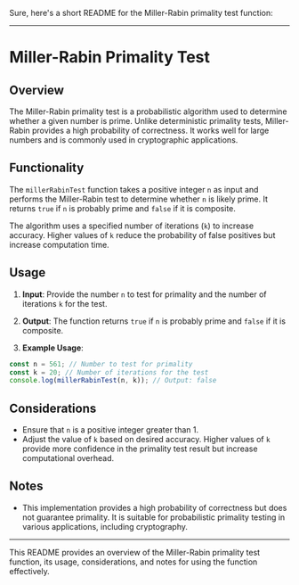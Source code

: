 Sure, here's a short README for the Miller-Rabin primality test function:

---

# Miller-Rabin Primality Test

## Overview

The Miller-Rabin primality test is a probabilistic algorithm used to determine whether a given number is prime. Unlike deterministic primality tests, Miller-Rabin provides a high probability of correctness. It works well for large numbers and is commonly used in cryptographic applications.

## Functionality

The `millerRabinTest` function takes a positive integer `n` as input and performs the Miller-Rabin test to determine whether `n` is likely prime. It returns `true` if `n` is probably prime and `false` if it is composite.

The algorithm uses a specified number of iterations (`k`) to increase accuracy. Higher values of `k` reduce the probability of false positives but increase computation time.

## Usage

1. **Input**: Provide the number `n` to test for primality and the number of iterations `k` for the test.

2. **Output**: The function returns `true` if `n` is probably prime and `false` if it is composite.

3. **Example Usage**:

```javascript
const n = 561; // Number to test for primality
const k = 20; // Number of iterations for the test
console.log(millerRabinTest(n, k)); // Output: false
```

## Considerations

- Ensure that `n` is a positive integer greater than 1.
- Adjust the value of `k` based on desired accuracy. Higher values of `k` provide more confidence in the primality test result but increase computational overhead.

## Notes

- This implementation provides a high probability of correctness but does not guarantee primality. It is suitable for probabilistic primality testing in various applications, including cryptography.

---

This README provides an overview of the Miller-Rabin primality test function, its usage, considerations, and notes for using the function effectively.

